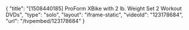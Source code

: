 {
    "title": "[1508440185] ProForm XBike with 2 lb. Weight Set   2 Workout DVDs",
    "type": "solo",
    "layout": "iframe-static",
    "videoId": "123178684",
    "url": "\/tvpembed\/123178684"
}